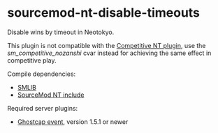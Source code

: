 # sourcemod-nt-disable-timeouts
Disable wins by timeout in Neotokyo.

This plugin is not compatible with the <a target="_blank" href="https://github.com/Rainyan/sourcemod-nt-competitive">Competitive NT plugin</a>, use the <i>sm_competitive_nozanshi</i> cvar instead for achieving the same effect in competitive play.

Compile dependencies:
  - <a target="_blank" href="https://github.com/bcserv/smlib/">SMLIB</a>
  - <a target="_blank" href="https://github.com/softashell/sourcemod-nt-include">SourceMod NT include</a>

Required server plugins:
  - <a target="_blank" href="https://github.com/softashell/nt-sourcemod-plugins">Ghostcap event</a>, version 1.5.1 or newer
